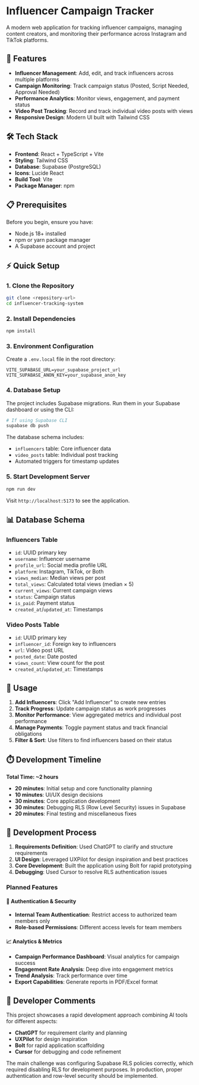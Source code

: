 # Influencer Campaign Tracker

A modern web application for tracking influencer campaigns, managing content creators, and monitoring their performance across Instagram and TikTok platforms.

## 🚀 Features

- **Influencer Management**: Add, edit, and track influencers across multiple platforms
- **Campaign Monitoring**: Track campaign status (Posted, Script Needed, Approval Needed)
- **Performance Analytics**: Monitor views, engagement, and payment status
- **Video Post Tracking**: Record and track individual video posts with views 
- **Responsive Design**: Modern UI built with Tailwind CSS

## 🛠️ Tech Stack

- **Frontend**: React + TypeScript + Vite
- **Styling**: Tailwind CSS
- **Database**: Supabase (PostgreSQL)
- **Icons**: Lucide React
- **Build Tool**: Vite
- **Package Manager**: npm

## 📋 Prerequisites

Before you begin, ensure you have:
- Node.js 18+ installed
- npm or yarn package manager
- A Supabase account and project

## ⚡ Quick Setup

### 1. Clone the Repository
```bash
git clone <repository-url>
cd influencer-tracking-system
```

### 2. Install Dependencies
```bash
npm install
```

### 3. Environment Configuration
Create a `.env.local` file in the root directory:
```env
VITE_SUPABASE_URL=your_supabase_project_url
VITE_SUPABASE_ANON_KEY=your_supabase_anon_key
```

### 4. Database Setup
The project includes Supabase migrations. Run them in your Supabase dashboard or using the CLI:
```bash
# If using Supabase CLI
supabase db push
```

The database schema includes:
- `influencers` table: Core influencer data
- `video_posts` table: Individual post tracking
- Automated triggers for timestamp updates

### 5. Start Development Server
```bash
npm run dev
```

Visit `http://localhost:5173` to see the application.

## 📊 Database Schema

### Influencers Table
- `id`: UUID primary key
- `username`: Influencer username
- `profile_url`: Social media profile URL
- `platform`: Instagram, TikTok, or Both
- `views_median`: Median views per post
- `total_views`: Calculated total views (median × 5)
- `current_views`: Current campaign views
- `status`: Campaign status
- `is_paid`: Payment status
- `created_at`/`updated_at`: Timestamps

### Video Posts Table
- `id`: UUID primary key
- `influencer_id`: Foreign key to influencers
- `url`: Video post URL
- `posted_date`: Date posted
- `views_count`: View count for the post
- `created_at`/`updated_at`: Timestamps

## 🎯 Usage

1. **Add Influencers**: Click "Add Influencer" to create new entries
2. **Track Progress**: Update campaign status as work progresses
3. **Monitor Performance**: View aggregated metrics and individual post performance
4. **Manage Payments**: Toggle payment status and track financial obligations
5. **Filter & Sort**: Use filters to find influencers based on their status

## ⏱️ Development Timeline

**Total Time: ~2 hours**

- **20 minutes**: Initial setup and core functionality planning
- **10 minutes**: UI/UX design decisions
- **30 minutes**: Core application development
- **30 minutes**: Debugging RLS (Row Level Security) issues in Supabase
- **20 minutes**: Final testing and miscellaneous fixes

## 🔧 Development Process

1. **Requirements Definition**: Used ChatGPT to clarify and structure requirements
2. **UI Design**: Leveraged UXPilot for design inspiration and best practices
3. **Core Development**: Built the application using Bolt for rapid prototyping
4. **Debugging**: Used Cursor to resolve RLS authentication issues

### Planned Features

#### 🔐 Authentication & Security
- **Internal Team Authentication**: Restrict access to authorized team members only
- **Role-based Permissions**: Different access levels for team members

#### 📈 Analytics & Metrics
- **Campaign Performance Dashboard**: Visual analytics for campaign success
- **Engagement Rate Analysis**: Deep dive into engagement metrics
- **Trend Analysis**: Track performance over time
- **Export Capabilities**: Generate reports in PDF/Excel format

## 💭 Developer Comments

This project showcases a rapid development approach combining AI tools for different aspects:
- **ChatGPT** for requirement clarity and planning
- **UXPilot** for design inspiration
- **Bolt** for rapid application scaffolding
- **Cursor** for debugging and code refinement

The main challenge was configuring Supabase RLS policies correctly, which required disabling RLS for development purposes. In production, proper authentication and row-level security should be implemented.


